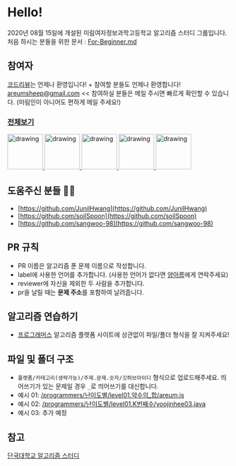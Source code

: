 # Hello!
2020년 08월 15일에 개설된 미림여자정보과학고등학교 알고리즘 스터디 그룹입니다.    
처음 하시는 분들을 위한 문서 : [For-Beginner.md](https://github.com/Mirim-Study/Algorithm/blob/master/For-Beginner.md)

## 참여자

[코드리뷰](https://github.com/Mirim-Study/Algorithm/pulls)는 언제나 환영입니다! + 참여할 분들도 언제나 환영합니다!    
areumsheep@gmail.com << 참여하실 분들은 메일 주시면 빠르게 확인할 수 있습니다. (미림인이 아니어도 편하게 메일 주세요!)          

### [전체보기](https://github.com/Mirim-Study/Algorithm/graphs/contributors)
<a href="https://github.com/areumsheep">
<img src="https://avatars1.githubusercontent.com/u/48716298" alt="drawing" width="80" />
</a>
<a href="https://github.com/pppeum62">
<img src="https://avatars1.githubusercontent.com/u/48782921" alt="drawing" width="80" />
</a>
<a href="https://github.com/SSSOy">
<img src="https://avatars1.githubusercontent.com/u/48789583" alt="drawing" width="80" />
</a>
<a href="https://github.com/devSOWON0628">
<img src="https://avatars.githubusercontent.com/u/48439367" alt="drawing" width="80" />
</a>
<a href="https://github.com/Moon-HyeKyung">
<img src="https://avatars.githubusercontent.com/u/75727995" alt="drawing" width="80" />
</a>
<!-- <a href="https://github.com/yoojinhee03">
<img src="https://avatars1.githubusercontent.com/u/66635648" alt="drawing" width="80" />
</a> -->
<!-- <a href="https://github.com/yunwhite">
<img src="https://avatars2.githubusercontent.com/u/41656678" alt="drawing" width="80" />
</a> -->
<!-- <a href="https://github.com/KIMYEN0426">
<img src="https://avatars1.githubusercontent.com/u/43701352" alt="drawing" width="80" />
</a> -->
<!-- <a href="https://github.com/sokkanji">
<img src="https://avatars3.githubusercontent.com/u/48242362" alt="drawing" width="80" />
</a>
<a href="https://github.com/wander0220">
<img src="https://avatars3.githubusercontent.com/u/48716684" alt="drawing" width="80" />
</a> -->


## 도움주신 분들  🙇‍♀️
- [https://github.com/JunilHwang](https://github.com/JunilHwang)
- [https://github.com/soilSpoon](https://github.com/soilSpoon)
- [https://github.com/sangwoo-98](https://github.com/sangwoo-98)

## PR 규칙
- PR 이름은 알고리즘 푼 문제 이름으로 작성합니다.
- label에 사용한 언어를 추가합니다. (사용한 언어가 없다면 [양아름](https://github.com/areumsheep)에게 연락주세요)
- reviewer에 자신을 제외한 두 사람을 추가합니다.
- pr을 날릴 때는 <b>문제 주소</b>를 포함하여 날려줍니다.

## 알고리즘 연습하기
- [프로그래머스](https://programmers.co.kr/)
알고리즘 플랫폼 사이트에 상관없이 파일/폴더 형식을 잘 지켜주세요!

## 파일 및 폴더 구조
 - `플랫폼/카테고리(생략가능)/주제.문제.숫자/깃허브아이디` 형식으로 업로드해주세요. 띄어쓰기가 있는 문제일 경우 `_`로 띄어쓰기를 대신합니다.
  - 예시 01: [/programmers/난이도별/level01.약수의_합/areum.js](./programmers/난이도별/level01.약수의_합/areum.js)
  - 예시 02: [/programmers/난이도별/level01.K번째수/yoojinhee03.java](./programmers/난이도별/level01.K번째수/yoojinhee03.java)
  - 예시 03: 추가 예정
  
## 참고
[단국대학교 알고리즘 스터디](https://github.com/DKU-STUDY/Algorithm)
